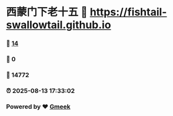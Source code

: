 # 西蒙门下老十五 :link: https://fishtail-swallowtail.github.io 
### :page_facing_up: [14](https://fishtail-swallowtail.github.io/tag.html) 
### :speech_balloon: 0 
### :hibiscus: 14772 
### :alarm_clock: 2025-08-13 17:33:02 
### Powered by :heart: [Gmeek](https://github.com/Meekdai/Gmeek)
